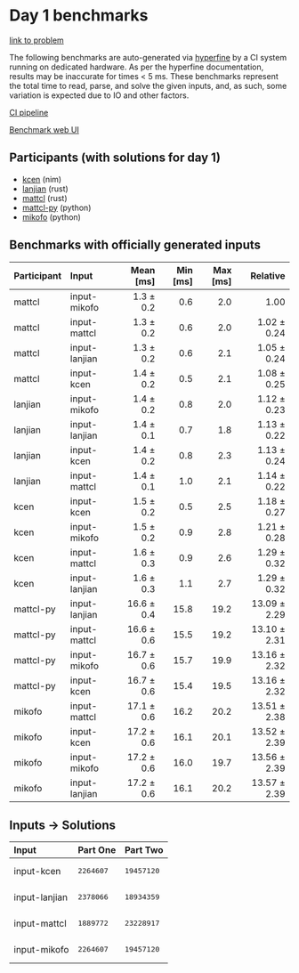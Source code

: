 # Day 1 benchmarks

[link to problem](https://adventofcode.com/2024/day/1)

The following benchmarks are auto-generated via
[hyperfine](https://github.com/sharkdp/hyperfine) by a CI system running on
dedicated hardware. As per the hyperfine documentation, results may be
inaccurate for times < 5 ms. These benchmarks represent the total time to read,
parse, and solve the given inputs, and, as such, some variation is expected due
to IO and other factors.

[CI pipeline](http://ci.papercode.net:8080/teams/main/pipelines/aoc2024)

[Benchmark web UI](https://aoc.ancalagon.black)


## Participants (with solutions for day 1)

- [kcen](https://github.com/kcen/aoc2024) (nim)
- [lanjian](https://github.com/lanjian/aoc-2024) (rust)
- [mattcl](https://github.com/mattcl/aoc2024) (rust)
- [mattcl-py](https://github.com/mattcl/aoc2024-py) (python)
- [mikofo](https://github.com/mikofo/aoc2024) (python)


## Benchmarks with officially generated inputs

| Participant | Input | Mean [ms] | Min [ms] | Max [ms] | Relative |
|:---|:---|---:|---:|---:|---:|
| mattcl | input-mikofo | 1.3 ± 0.2 | 0.6 | 2.0 | 1.00 |
| mattcl | input-mattcl | 1.3 ± 0.2 | 0.6 | 2.0 | 1.02 ± 0.24 |
| mattcl | input-lanjian | 1.3 ± 0.2 | 0.6 | 2.1 | 1.05 ± 0.24 |
| mattcl | input-kcen | 1.4 ± 0.2 | 0.5 | 2.1 | 1.08 ± 0.25 |
| lanjian | input-mikofo | 1.4 ± 0.2 | 0.8 | 2.0 | 1.12 ± 0.23 |
| lanjian | input-lanjian | 1.4 ± 0.1 | 0.7 | 1.8 | 1.13 ± 0.22 |
| lanjian | input-kcen | 1.4 ± 0.2 | 0.8 | 2.3 | 1.13 ± 0.24 |
| lanjian | input-mattcl | 1.4 ± 0.1 | 1.0 | 2.1 | 1.14 ± 0.22 |
| kcen | input-kcen | 1.5 ± 0.2 | 0.5 | 2.5 | 1.18 ± 0.27 |
| kcen | input-mikofo | 1.5 ± 0.2 | 0.9 | 2.8 | 1.21 ± 0.28 |
| kcen | input-mattcl | 1.6 ± 0.3 | 0.9 | 2.6 | 1.29 ± 0.32 |
| kcen | input-lanjian | 1.6 ± 0.3 | 1.1 | 2.7 | 1.29 ± 0.32 |
| mattcl-py | input-lanjian | 16.6 ± 0.4 | 15.8 | 19.2 | 13.09 ± 2.29 |
| mattcl-py | input-mattcl | 16.6 ± 0.6 | 15.5 | 19.2 | 13.10 ± 2.31 |
| mattcl-py | input-mikofo | 16.7 ± 0.6 | 15.7 | 19.9 | 13.16 ± 2.32 |
| mattcl-py | input-kcen | 16.7 ± 0.6 | 15.4 | 19.5 | 13.16 ± 2.32 |
| mikofo | input-mattcl | 17.1 ± 0.6 | 16.2 | 20.2 | 13.51 ± 2.38 |
| mikofo | input-kcen | 17.2 ± 0.6 | 16.1 | 20.1 | 13.52 ± 2.39 |
| mikofo | input-mikofo | 17.2 ± 0.6 | 16.0 | 19.7 | 13.56 ± 2.39 |
| mikofo | input-lanjian | 17.2 ± 0.6 | 16.1 | 20.2 | 13.57 ± 2.39 |


## Inputs -> Solutions

| Input | Part One | Part Two |
|:---|:---|:---|
|input-kcen|<pre>2264607</pre>|<pre>19457120</pre>|
|input-lanjian|<pre>2378066</pre>|<pre>18934359</pre>|
|input-mattcl|<pre>1889772</pre>|<pre>23228917</pre>|
|input-mikofo|<pre>2264607</pre>|<pre>19457120</pre>|